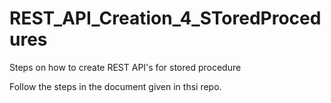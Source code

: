 # REST_API_Creation_4_SToredProcedures
Steps on how to create REST API's for stored procedure

Follow the steps in the document given in thsi repo.
